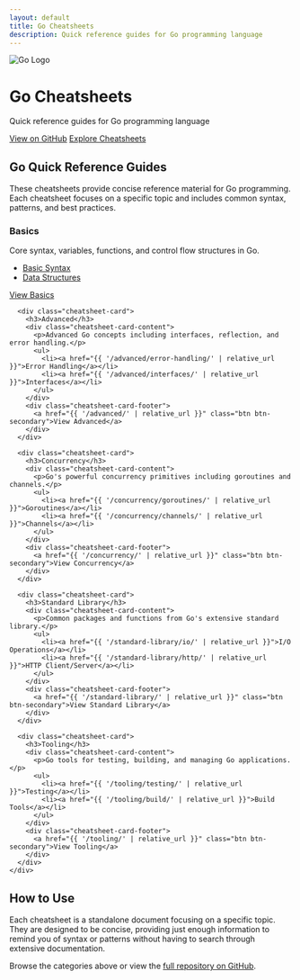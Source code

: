 ```yaml
---
layout: default
title: Go Cheatsheets
description: Quick reference guides for Go programming language
---
```


<div class="hero-section">
  <div class="container">
    <div class="hero-logo">
      <img src="{{ '/assets/images/logos/Go-Logo_White.svg' | relative_url }}" alt="Go Logo" class="hero-image">
    </div>
    <h1>Go Cheatsheets</h1>
    <p class="hero-tagline">Quick reference guides for Go programming language</p>
    <div class="hero-buttons">
      <a href="https://github.com/GoEcosystem/go-cheatsheets" class="btn btn-primary">View on GitHub</a>
      <a href="#cheatsheets" class="btn btn-secondary">Explore Cheatsheets</a>
    </div>
  </div>
</div>

<div class="container" id="cheatsheets">
  <section class="content-section">
    <h2>Go Quick Reference Guides</h2>
    <p>These cheatsheets provide concise reference material for Go programming. Each cheatsheet focuses on a specific topic and includes common syntax, patterns, and best practices.</p>
  </section>

  <section class="cheatsheet-section">
    <div class="cheatsheet-grid">
      <div class="cheatsheet-card">
        <h3>Basics</h3>
        <div class="cheatsheet-card-content">
          <p>Core syntax, variables, functions, and control flow structures in Go.</p>
          <ul>
            <li><a href="{{ '/basics/basic-syntax/' | relative_url }}">Basic Syntax</a></li>
            <li><a href="{{ '/basics/data-structures/' | relative_url }}">Data Structures</a></li>
          </ul>
        </div>
        <div class="cheatsheet-card-footer">
          <a href="{{ '/basics/' | relative_url }}" class="btn btn-secondary">View Basics</a>
        </div>
      </div>
      
      <div class="cheatsheet-card">
        <h3>Advanced</h3>
        <div class="cheatsheet-card-content">
          <p>Advanced Go concepts including interfaces, reflection, and error handling.</p>
          <ul>
            <li><a href="{{ '/advanced/error-handling/' | relative_url }}">Error Handling</a></li>
            <li><a href="{{ '/advanced/interfaces/' | relative_url }}">Interfaces</a></li>
          </ul>
        </div>
        <div class="cheatsheet-card-footer">
          <a href="{{ '/advanced/' | relative_url }}" class="btn btn-secondary">View Advanced</a>
        </div>
      </div>
      
      <div class="cheatsheet-card">
        <h3>Concurrency</h3>
        <div class="cheatsheet-card-content">
          <p>Go's powerful concurrency primitives including goroutines and channels.</p>
          <ul>
            <li><a href="{{ '/concurrency/goroutines/' | relative_url }}">Goroutines</a></li>
            <li><a href="{{ '/concurrency/channels/' | relative_url }}">Channels</a></li>
          </ul>
        </div>
        <div class="cheatsheet-card-footer">
          <a href="{{ '/concurrency/' | relative_url }}" class="btn btn-secondary">View Concurrency</a>
        </div>
      </div>
      
      <div class="cheatsheet-card">
        <h3>Standard Library</h3>
        <div class="cheatsheet-card-content">
          <p>Common packages and functions from Go's extensive standard library.</p>
          <ul>
            <li><a href="{{ '/standard-library/io/' | relative_url }}">I/O Operations</a></li>
            <li><a href="{{ '/standard-library/http/' | relative_url }}">HTTP Client/Server</a></li>
          </ul>
        </div>
        <div class="cheatsheet-card-footer">
          <a href="{{ '/standard-library/' | relative_url }}" class="btn btn-secondary">View Standard Library</a>
        </div>
      </div>
      
      <div class="cheatsheet-card">
        <h3>Tooling</h3>
        <div class="cheatsheet-card-content">
          <p>Go tools for testing, building, and managing Go applications.</p>
          <ul>
            <li><a href="{{ '/tooling/testing/' | relative_url }}">Testing</a></li>
            <li><a href="{{ '/tooling/build/' | relative_url }}">Build Tools</a></li>
          </ul>
        </div>
        <div class="cheatsheet-card-footer">
          <a href="{{ '/tooling/' | relative_url }}" class="btn btn-secondary">View Tooling</a>
        </div>
      </div>
    </div>
  </section>

  <section class="content-section">
    <h2>How to Use</h2>
    <p>Each cheatsheet is a standalone document focusing on a specific topic. They are designed to be concise, providing just enough information to remind you of syntax or patterns without having to search through extensive documentation.</p>
    <p>Browse the categories above or view the <a href="https://github.com/GoEcosystem/go-cheatsheets">full repository on GitHub</a>.</p>
  </section>
</div>
